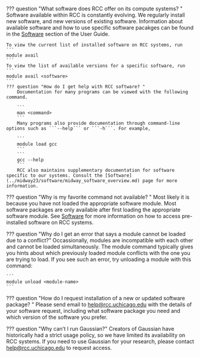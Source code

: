 ??? question "What software does RCC offer on its compute systems? "
    Software available within RCC is constantly evolving. We regularly install new software, and new versions of existing software. Information about available software and how to use specific software pacakges can be found in the [Software](../midway23/software/midway_software_overview.md) section of the User Guide.

    To view the current list of installed software on RCC systems, run
    ```
    module avail
    ```
    To view the list of available versions for a specific software, run
    ``` 
    module avail <software>
    ```
    ??? question "How do I get help with RCC software? "
        Documentation for many programs can be viewed with the following command.

        ``` 
        man <command>
        ```
        Many programs also provide documentation through command-line options such as ```--help``` or ```-h```. For example,

        ```
        module load gcc
        ``` 
        ```
        gcc --help
        ```
        RCC also maintains supplementary documentation for software specific to our systems. Consult the [Software](../midway23/software/midway_software_overview.md) page for more information.

??? question "Why is my favorite command not available? "
    Most likely it is because you have not loaded the appropriate software module. Most software packages are only available after first loading the appropriate software module. See [Software](../midway23/software/midway_software_overview.md) for more information on how to access pre-installed software on RCC systems.

??? question "Why do I get an error that says a module cannot be loaded due to a conflict?"
    Occassionally, modules are incompatible with each other and cannot be loaded simultaneously. The module command typically gives you hints about which previously loaded module conflicts with the one you are trying to load. If you see such an error, try unloading a module with this command:

    ```
    module unload <module-name>
    ```

??? question "How do I request installation of a new or updated software package? "
    Please send email to help@rcc.uchicago.edu with the details of your software request, including what software package you need and which version of the software you prefer.

??? question "Why can’t I run Gaussian?"
    Creators of Gaussian have historically had a strict usage policy, so we have limited its availability on RCC systems. If you need to use Gaussian for your research, please contact help@rcc.uchicago.edu to request access.

